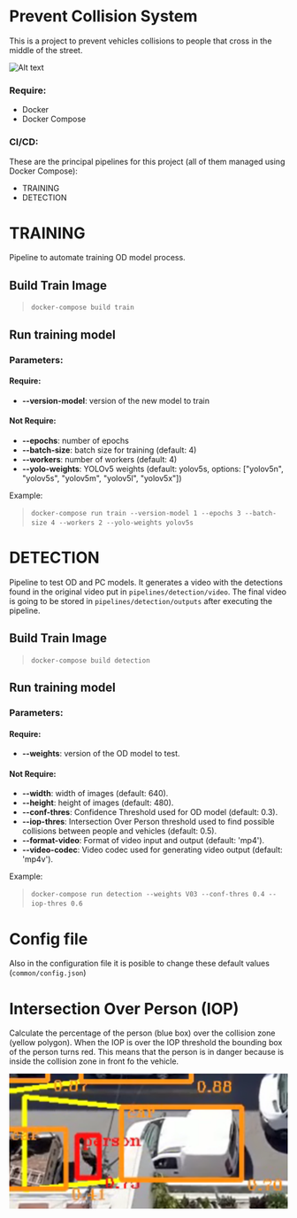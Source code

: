 # Prevent Collision System
This is a project to prevent vehicles collisions to people that cross in the middle of the street.

![Alt text](/resources/person_in_danger.gif)

### Require:
* Docker
* Docker Compose

### CI/CD:
These are the principal pipelines for this project (all of them managed using Docker Compose):
* TRAINING
* DETECTION

# TRAINING
Pipeline to automate training OD model process. 

## Build Train Image

> `docker-compose build train`

## Run training model

### Parameters:

#### Require:
* **--version-model**: version of the new model to train

#### Not Require:
* **--epochs**: number of epochs
* **--batch-size**: batch size for training (default: 4)
* **--workers**: number of workers (default: 4)
* **--yolo-weights**: YOLOv5 weights (default: yolov5s, options: ["yolov5n", "yolov5s", "yolov5m", "yolov5l", "yolov5x"])

Example:
> `docker-compose run train --version-model 1 --epochs 3 --batch-size 4 --workers 2 --yolo-weights yolov5s`

# DETECTION
Pipeline to test OD and PC models. It generates a video with the detections found in the original video put in `pipelines/detection/video`. The final video is going to be stored in `pipelines/detection/outputs` after executing the pipeline.

## Build Train Image

> `docker-compose build detection`

## Run training model

### Parameters:

#### Require:
* **--weights**: version of the OD model to test.

#### Not Require:
* **--width**: width of images (default: 640).
* **--height**: height of images (default: 480).
* **--conf-thres**: Confidence Threshold used for OD model (default: 0.3).
* **--iop-thres**: Intersection Over Person threshold used to find possible collisions between people and vehicles (default: 0.5).
* **--format-video**: Format of video input and output (default: 'mp4').
* **--video-codec**:  Video codec used for generating video output (default: 'mp4v').

Example:
> `docker-compose run detection --weights V03 --conf-thres 0.4 --iop-thres 0.6`

# Config file
Also in the configuration file it is posible to change these default values (`common/config.json`)

# Intersection Over Person (IOP)
Calculate the percentage of the person (blue box) over the collision zone (yellow polygon). When the IOP is over the IOP threshold the bounding box of the person turns red. This means that the person is in danger because is inside the collision zone in front fo the vehicle. 

![Alt text](/resources/iop.png)
